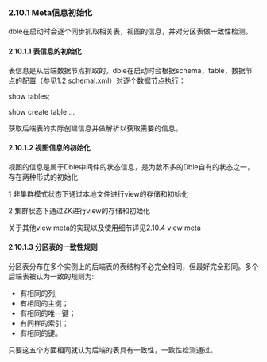 ### 2.10.1 Meta信息初始化
dble在启动时会逐个同步抓取相关表，视图的信息，并对分区表做一致性检测。  

#### 2.10.1.1  表信息的初始化
表信息是从后端数据节点抓取的。dble在启动时会根据schema，table，数据节点的配置（参见1.2 schemal.xml）对逐个数据节点执行：  

show tables;  

show create table ...  

获取后端表的实际创建信息并做解析以获取需要的信息。  

#### 2.10.1.2  视图信息的初始化  
视图的信息是属于Dble中间件的状态信息，是为数不多的Dble自有的状态之一，存在两种形式的初始化  

1 非集群模式状态下通过本地文件进行view的存储和初始化  

2 集群状态下通过ZK进行view的存储和初始化  

关于其他view meta的实现以及使用细节详见2.10.4 view meta  

#### 2.10.1.3  分区表的一致性规则  
分区表分布在多个实例上的后端表的表结构不必完全相同，但最好完全形同。多个后端表被认为一致的规则为:  

+ 有相同的列;  
+ 有相同的主键；
+ 有相同的唯一键；
+ 有同样的索引；
+ 有相同的键。   

只要这五个方面相同就认为后端的表具有一致性，一致性检测通过。
